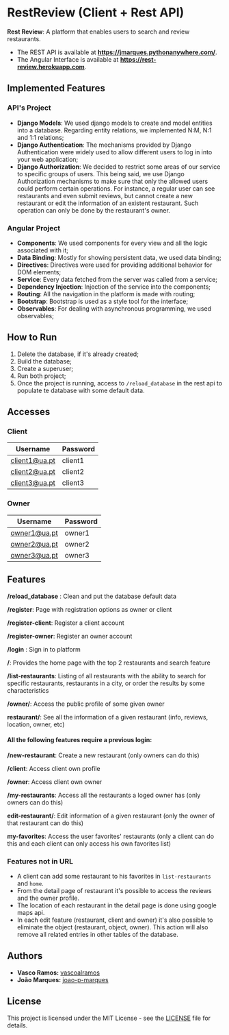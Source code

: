# RestReview (Client + Rest API)
**Rest Review**: A platform that enables users to search and review restaurants.

* The REST API is available at **https://jmarques.pythonanywhere.com/**. 
* The Angular Interface is available at **https://rest-review.herokuapp.com**.

## Implemented Features

### API's Project
* **Django Models**: We used django models to create and model entities into a database. Regarding entity relations, we implemented N:M, N:1 and 1:1 relations;
* **Django Authentication**: The mechanisms provided by Django Authentication were widely used to allow different users to log in into your web application;
* **Django Authorization**: We decided to restrict some areas of our service to specific groups of users. This being said, we use Django Authorization mechanisms to make sure that only the allowed users could perform certain operations. For instance, a regular user can see restaurants and even submit reviews, but cannot create a new restaurant or edit the information of an existent restaurant. Such operation can only be done by the restaurant's owner.

### Angular Project
* **Components**: We used components for every view and all the logic associated with it;
* **Data Binding**: Mostly for showing persistent data, we used data binding;
* **Directives**: Directives were used for providing additional behavior for DOM elements;
* **Service**: Every data fetched from the server was called from a service;
* **Dependency Injection**: Injection of the service into the components;
* **Routing**: All the navigation in the platform is made with routing;
* **Bootstrap**: Bootstrap is used as a style tool for the interface;
* **Observables**: For dealing with asynchronous programming, we used observables;

## How to Run
1. Delete the database, if it's already created;
2. Build the database;
3. Create a superuser;
4. Run both project;
5. Once the project is running, access to `/reload_database` in the rest api to populate te database with some default data.

## Accesses

### Client

| Username  | Password |
| ------------- | ------------- |
| client1@ua.pt  | client1  |
| client2@ua.pt  | client2  |
| client3@ua.pt  | client3  |

### Owner

| Username  | Password |
| ------------- | ------------- |
| owner1@ua.pt  | owner1  |
| owner2@ua.pt  | owner2  |
| owner3@ua.pt  | owner3  |

## Features

**/reload_database** : Clean and put the database default data

**/register**: Page with registration options as owner or client

**/register-client**: Register a client account

**/register-owner**: Register an owner account

**/login** : Sign in to platform

**/**: Provides the home page with the top 2 restaurants and search feature

**/list-restaurants**: Listing of all restaurants with the ability to search for specific restaurants, restaurants in a city, or order the results by some characteristics

**/owner/<name>**: Access the public profile of some given owner

**restaurant/<number>**: See all the information of a given restaurant (info, reviews, location, owner, etc)

#### All the following features require a previous login:

**/new-restaurant**: Create a new restaurant (only owners can do this)

**/client**: Access client own profile

**/owner**: Access client own owner

**/my-restaurants**: Access all the restaurants a loged owner has (only owners can do this)

**edit-restaurant/<number>**: Edit information of a given restaurant (only the owner of that restaurant can do this)

**my-favorites**: Access the user favorites' restaurants (only a client can do this and each client can only access his own favorites list)

### Features not in URL

* A client can add some restaurant to his favorites in `list-restaurants` and `home`.
* From the detail page of restaurant it's possible to access the reviews and the owner profile.
* The location of each restaurant in the detail page is done using google maps api.
* In each edit feature (restaurant, client and owner) it's also possible to eliminate the object (restaurant, object, owner). This action will also remove all related entries in other tables of the database.

## Authors
* **Vasco Ramos:** [vascoalramos](https://github.com/vascoalramos)
* **João Marques:** [joao-p-marques](https://github.com/joao-p-marques)

## License
This project is licensed under the MIT License - see the [LICENSE](LICENSE) file for details.

